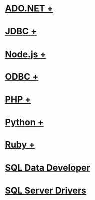 # [ADO.NET +](../connect/ado-net/microsoft-ado-net-for-sql-server.md)
# [JDBC +](../connect/jdbc/overview-of-the-jdbc-driver.md)
# [Node.js +](../connect/node-js/node-js-driver-for-sql-server.md)
# [ODBC +](../connect/odbc/microsoft-odbc-driver-for-sql-server.md)
# [PHP +](../connect/php/microsoft-php-driver-for-sql-server.md)
# [Python +](../connect/python/python-driver-for-sql-server.md)
# [Ruby +](../connect/ruby/ruby-driver-for-sql-server.md)

# [SQL Data Developer](sql-data-developer.md)
# [SQL Server Drivers](sql-server-drivers.md)


